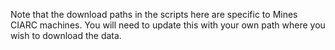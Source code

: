 Note that the download paths in the scripts here are specific to Mines CIARC machines. 
You will need to update this with your own path where you wish to download the data. 

